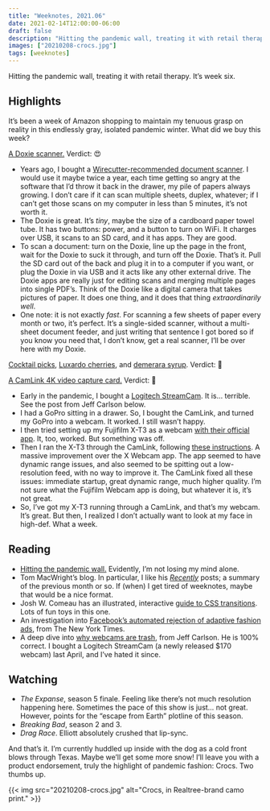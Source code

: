```yaml
---
title: "Weeknotes, 2021.06"
date: 2021-02-14T12:00:00-06:00
draft: false
description: "Hitting the pandemic wall, treating it with retail therapy. It’s week six."
images: ["20210208-crocs.jpg"]
tags: [weeknotes]
---
```


Hitting the pandemic wall, treating it with retail therapy. It’s week six.

## Highlights

It’s been a week of Amazon shopping to maintain my tenuous grasp on reality in this endlessly gray, isolated pandemic winter. What did we buy this week?

[A Doxie scanner.](https://www.getdoxie.com/product/doxie-go) Verdict: 😍 
- Years ago, I bought a [Wirecutter-recommended document scanner](https://www.amazon.com/Epson-Workforce-ES-300W-Wireless-Sheet-fed/dp/B01MFBVS1E). I would use it maybe twice a year, each time getting so angry at the software that I’d throw it back in the drawer, my pile of papers always growing. I don’t care if it can scan multiple sheets, duplex, whatever; if I can’t get those scans on my computer in less than 5 minutes, it’s not worth it.
- The Doxie is great. It’s *tiny*, maybe the size of a cardboard paper towel tube. It has two buttons: power, and a button to turn on WiFi. It charges over USB, it scans to an SD card, and it has apps. They are good.
- To scan a document: turn on the Doxie, line up the page in the front, wait for the Doxie to suck it through, and turn off the Doxie. That’s it. Pull the SD card out of the back and plug it in to a computer if you want, or plug the Doxie in via USB and it acts like any other external drive. The Doxie apps are really just for editing scans and merging multiple pages into single PDF’s. Think of the Doxie like a digital camera that takes pictures of paper. It does one thing, and it does that thing *extraordinarily well*.
- One note: it is not exactly *fast*. For scanning a few sheets of paper every month or two, it’s perfect. It’s a single-sided scanner, without a multi-sheet document feeder, and just writing that sentence I got bored so if you know you need that, I don’t know, get a real scanner, I’ll be over here with my Doxie. 

[Cocktail picks](https://www.amazon.com/gp/product/B08FR85TTB/), [Luxardo cherries](https://www.amazon.com/Luxardo-Maraschino-Cherries-418-mL/dp/B00AQB146W/), and [demerara syrup](https://www.amazon.com/gp/product/B06XB1WHFD/). Verdict: 🥃

[A CamLink 4K video capture card.](https://www.amazon.com/gp/product/B07K3FN5MR/) Verdict: 🎥
- Early in the pandemic, I bought a [Logitech StreamCam](https://www.amazon.com/Logitech-StreamCam-Streaming-Camera-Mount-Versatility/dp/B07W4DHS5B/). It is… terrible. See the post from Jeff Carlson below.
- I had a GoPro sitting in a drawer. So, I bought the CamLink, and turned my GoPro into a webcam. It worked. I still wasn’t happy.
- I then tried setting up my Fujifilm X-T3 as a webcam [with their official app](https://fujifilm-x.com/en-us/support/download/software/x-webcam/). It, too, worked. But something was off.
- Then I ran the X-T3 through the CamLink, following [these instructions](https://www.youtube.com/watch?v=zZa9QH1XI5k). A massive improvement over the X Webcam app. The app seemed to have dynamic range issues, and also seemed to be spitting out a low-resolution feed, with no way to improve it. The CamLink fixed all these issues: immediate startup, great dynamic range, much higher quality. I’m not sure what the Fujifilm Webcam app is doing, but whatever it is, it’s not great.
- So, I’ve got my X-T3 running through a CamLink, and that’s my webcam. It’s great. But then, I realized I don’t actually want to look at my face in high-def. What a week.

## Reading

- [Hitting the pandemic wall.](https://www.washingtonpost.com/lifestyle/style/pandemic-wall-covid-vaccines-variant-winter/2021/02/08/d48e0722-6599-11eb-886d-5264d4ceb46d_story.html) Evidently, I’m not losing my mind alone. 
- Tom MacWright’s blog. In particular, I like his [*Recently*](https://macwright.com/2021/02/01/recently.html) posts; a summary of the previous month or so. If (when) I get tired of weeknotes, maybe that would be a nice format. 
- Josh W. Comeau has an illustrated, interactive [guide to CSS transitions](https://www.joshwcomeau.com/animation/css-transitions/). Lots of fun toys in this one.
- An investigation into [Facebook’s automated rejection of adaptive fashion ads](https://www.nytimes.com/2021/02/11/style/disabled-fashion-facebook-discrimination.html), from The New York Times.
- A deep dive into [why webcams are trash](https://reincubate.com/support/how-to/why-are-webcams-bad/), from Jeff Carlson. He is 100% correct. I bought a Logitech StreamCam (a newly released $170 webcam) last April, and I’ve hated it since.

## Watching

- *The Expanse*, season 5 finale. Feeling like there’s not much resolution happening here. Sometimes the pace of this show is just… not great. However, points for the “escape from Earth” plotline of this season.
- *Breaking Bad*, season 2 and 3. 
- *Drag Race*. Elliott absolutely crushed that lip-sync.

And that’s it. I’m currently huddled up inside with the dog as a cold front blows through Texas. Maybe we’ll get some more snow! I’ll leave you with a product endorsement, truly the highlight of pandemic fashion: Crocs. Two thumbs up.

{{< img src="20210208-crocs.jpg" alt="Crocs, in Realtree-brand camo print." >}}